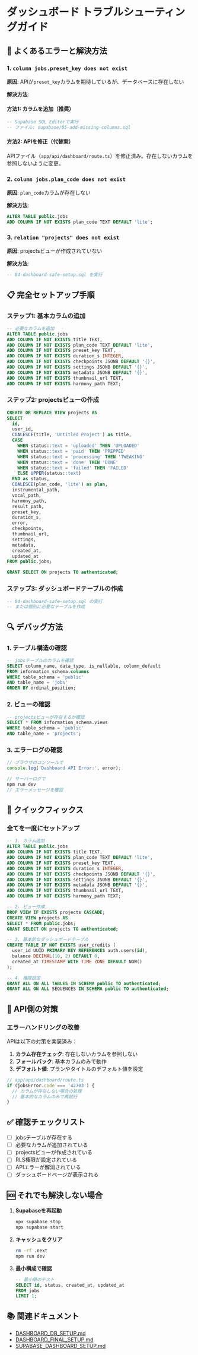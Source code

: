 # ダッシュボード トラブルシューティングガイド

## 🔧 よくあるエラーと解決方法

### 1. `column jobs.preset_key does not exist`

**原因**: APIが`preset_key`カラムを期待しているが、データベースに存在しない

**解決方法**:

#### 方法1: カラムを追加（推奨）
```sql
-- Supabase SQL Editorで実行
-- ファイル: supabase/05-add-missing-columns.sql
```

#### 方法2: APIを修正（代替案）
APIファイル（`app/api/dashboard/route.ts`）を修正済み。存在しないカラムを参照しないように変更。

### 2. `column jobs.plan_code does not exist`

**原因**: `plan_code`カラムが存在しない

**解決方法**:
```sql
ALTER TABLE public.jobs 
ADD COLUMN IF NOT EXISTS plan_code TEXT DEFAULT 'lite';
```

### 3. `relation "projects" does not exist`

**原因**: projectsビューが作成されていない

**解決方法**:
```sql
-- 04-dashboard-safe-setup.sql を実行
```

## 📋 完全セットアップ手順

### ステップ1: 基本カラムの追加
```sql
-- 必要なカラムを追加
ALTER TABLE public.jobs 
ADD COLUMN IF NOT EXISTS title TEXT,
ADD COLUMN IF NOT EXISTS plan_code TEXT DEFAULT 'lite',
ADD COLUMN IF NOT EXISTS preset_key TEXT,
ADD COLUMN IF NOT EXISTS duration_s INTEGER,
ADD COLUMN IF NOT EXISTS checkpoints JSONB DEFAULT '{}',
ADD COLUMN IF NOT EXISTS settings JSONB DEFAULT '{}',
ADD COLUMN IF NOT EXISTS metadata JSONB DEFAULT '{}',
ADD COLUMN IF NOT EXISTS thumbnail_url TEXT,
ADD COLUMN IF NOT EXISTS harmony_path TEXT;
```

### ステップ2: projectsビューの作成
```sql
CREATE OR REPLACE VIEW projects AS
SELECT 
  id,
  user_id,
  COALESCE(title, 'Untitled Project') as title,
  CASE 
    WHEN status::text = 'uploaded' THEN 'UPLOADED'
    WHEN status::text = 'paid' THEN 'PREPPED'
    WHEN status::text = 'processing' THEN 'TWEAKING'
    WHEN status::text = 'done' THEN 'DONE'
    WHEN status::text = 'failed' THEN 'FAILED'
    ELSE UPPER(status::text)
  END as status,
  COALESCE(plan_code, 'lite') as plan,
  instrumental_path,
  vocal_path,
  harmony_path,
  result_path,
  preset_key,
  duration_s,
  error,
  checkpoints,
  thumbnail_url,
  settings,
  metadata,
  created_at,
  updated_at
FROM public.jobs;

GRANT SELECT ON projects TO authenticated;
```

### ステップ3: ダッシュボードテーブルの作成
```sql
-- 04-dashboard-safe-setup.sql の実行
-- または個別に必要なテーブルを作成
```

## 🔍 デバッグ方法

### 1. テーブル構造の確認
```sql
-- jobsテーブルのカラムを確認
SELECT column_name, data_type, is_nullable, column_default
FROM information_schema.columns 
WHERE table_schema = 'public' 
AND table_name = 'jobs'
ORDER BY ordinal_position;
```

### 2. ビューの確認
```sql
-- projectsビューが存在するか確認
SELECT * FROM information_schema.views 
WHERE table_schema = 'public' 
AND table_name = 'projects';
```

### 3. エラーログの確認
```javascript
// ブラウザのコンソールで
console.log('Dashboard API Error:', error);

// サーバーログで
npm run dev
// エラーメッセージを確認
```

## 🚀 クイックフィックス

### 全てを一度にセットアップ
```sql
-- 1. カラム追加
ALTER TABLE public.jobs 
ADD COLUMN IF NOT EXISTS title TEXT,
ADD COLUMN IF NOT EXISTS plan_code TEXT DEFAULT 'lite',
ADD COLUMN IF NOT EXISTS preset_key TEXT,
ADD COLUMN IF NOT EXISTS duration_s INTEGER,
ADD COLUMN IF NOT EXISTS checkpoints JSONB DEFAULT '{}',
ADD COLUMN IF NOT EXISTS settings JSONB DEFAULT '{}',
ADD COLUMN IF NOT EXISTS metadata JSONB DEFAULT '{}',
ADD COLUMN IF NOT EXISTS thumbnail_url TEXT,
ADD COLUMN IF NOT EXISTS harmony_path TEXT;

-- 2. ビュー作成
DROP VIEW IF EXISTS projects CASCADE;
CREATE VIEW projects AS
SELECT * FROM public.jobs;
GRANT SELECT ON projects TO authenticated;

-- 3. 基本的なダッシュボードテーブル
CREATE TABLE IF NOT EXISTS user_credits (
  user_id UUID PRIMARY KEY REFERENCES auth.users(id),
  balance DECIMAL(10, 2) DEFAULT 0,
  created_at TIMESTAMP WITH TIME ZONE DEFAULT NOW()
);

-- 4. 権限設定
GRANT ALL ON ALL TABLES IN SCHEMA public TO authenticated;
GRANT ALL ON ALL SEQUENCES IN SCHEMA public TO authenticated;
```

## 📝 API側の対策

### エラーハンドリングの改善
APIは以下の対策を実装済み：

1. **カラム存在チェック**: 存在しないカラムを参照しない
2. **フォールバック**: 基本カラムのみで動作
3. **デフォルト値**: プランやタイトルのデフォルト値を設定

```typescript
// app/api/dashboard/route.ts
if (jobsError.code === '42703') {
  // カラムが存在しない場合の処理
  // 基本的なカラムのみで再試行
}
```

## ✅ 確認チェックリスト

- [ ] jobsテーブルが存在する
- [ ] 必要なカラムが追加されている
- [ ] projectsビューが作成されている
- [ ] RLS権限が設定されている
- [ ] APIエラーが解消されている
- [ ] ダッシュボードページが表示される

## 🆘 それでも解決しない場合

1. **Supabaseを再起動**
   ```bash
   npx supabase stop
   npx supabase start
   ```

2. **キャッシュをクリア**
   ```bash
   rm -rf .next
   npm run dev
   ```

3. **最小構成で確認**
   ```sql
   -- 最小限のテスト
   SELECT id, status, created_at, updated_at 
   FROM jobs 
   LIMIT 1;
   ```

## 📚 関連ドキュメント

- [DASHBOARD_DB_SETUP.md](./DASHBOARD_DB_SETUP.md)
- [DASHBOARD_FINAL_SETUP.md](./DASHBOARD_FINAL_SETUP.md)
- [SUPABASE_DASHBOARD_SETUP.md](./SUPABASE_DASHBOARD_SETUP.md)